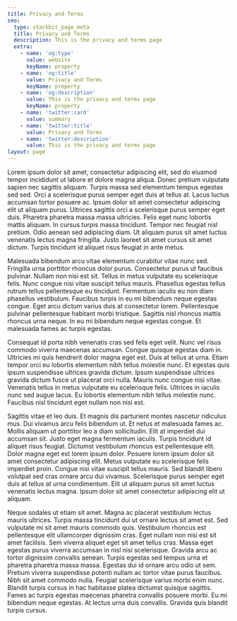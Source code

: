```yaml
---
title: Privacy and Terms
seo:
  type: stackbit_page_meta
  title: Privacy and Terms
  description: This is the privacy and terms page
  extra:
    - name: 'og:type'
      value: website
      keyName: property
    - name: 'og:title'
      value: Privacy and Terms
      keyName: property
    - name: 'og:description'
      value: This is the privacy and terms page
      keyName: property
    - name: 'twitter:card'
      value: summary
    - name: 'twitter:title'
      value: Privacy and Terms
    - name: 'twitter:description'
      value: This is the privacy and terms page
layout: page
---
```


Lorem ipsum dolor sit amet, consectetur adipiscing elit, sed do eiusmod tempor incididunt ut labore et dolore magna aliqua. Donec pretium vulputate sapien nec sagittis aliquam. Turpis massa sed elementum tempus egestas sed sed. Orci a scelerisque purus semper eget duis at tellus at. Lacus luctus accumsan tortor posuere ac. Ipsum dolor sit amet consectetur adipiscing elit ut aliquam purus. Ultrices sagittis orci a scelerisque purus semper eget duis. Pharetra pharetra massa massa ultricies. Felis eget nunc lobortis mattis aliquam. In cursus turpis massa tincidunt. Tempor nec feugiat nisl pretium. Odio aenean sed adipiscing diam. Ut aliquam purus sit amet luctus venenatis lectus magna fringilla. Justo laoreet sit amet cursus sit amet dictum. Turpis tincidunt id aliquet risus feugiat in ante metus.

Malesuada bibendum arcu vitae elementum curabitur vitae nunc sed. Fringilla urna porttitor rhoncus dolor purus. Consectetur purus ut faucibus pulvinar. Nullam non nisi est sit. Tellus in metus vulputate eu scelerisque felis. Nunc congue nisi vitae suscipit tellus mauris. Phasellus egestas tellus rutrum tellus pellentesque eu tincidunt. Fermentum iaculis eu non diam phasellus vestibulum. Faucibus turpis in eu mi bibendum neque egestas congue. Eget arcu dictum varius duis at consectetur lorem. Pellentesque pulvinar pellentesque habitant morbi tristique. Sagittis nisl rhoncus mattis rhoncus urna neque. In eu mi bibendum neque egestas congue. Et malesuada fames ac turpis egestas.

Consequat id porta nibh venenatis cras sed felis eget velit. Nunc vel risus commodo viverra maecenas accumsan. Congue quisque egestas diam in. Ultricies mi quis hendrerit dolor magna eget est. Duis at tellus at urna. Etiam tempor orci eu lobortis elementum nibh tellus molestie nunc. Et egestas quis ipsum suspendisse ultrices gravida dictum. Ipsum suspendisse ultrices gravida dictum fusce ut placerat orci nulla. Mauris nunc congue nisi vitae. Venenatis tellus in metus vulputate eu scelerisque felis. Ultrices in iaculis nunc sed augue lacus. Eu lobortis elementum nibh tellus molestie nunc. Faucibus nisl tincidunt eget nullam non nisi est.

Sagittis vitae et leo duis. Et magnis dis parturient montes nascetur ridiculus mus. Dui vivamus arcu felis bibendum ut. Et netus et malesuada fames ac. Mollis aliquam ut porttitor leo a diam sollicitudin. Elit at imperdiet dui accumsan sit. Justo eget magna fermentum iaculis. Turpis tincidunt id aliquet risus feugiat. Dictumst vestibulum rhoncus est pellentesque elit. Dolor magna eget est lorem ipsum dolor. Posuere lorem ipsum dolor sit amet consectetur adipiscing elit. Metus vulputate eu scelerisque felis imperdiet proin. Congue nisi vitae suscipit tellus mauris. Sed blandit libero volutpat sed cras ornare arcu dui vivamus. Scelerisque purus semper eget duis at tellus at urna condimentum. Elit ut aliquam purus sit amet luctus venenatis lectus magna. Ipsum dolor sit amet consectetur adipiscing elit ut aliquam.

Neque sodales ut etiam sit amet. Magna ac placerat vestibulum lectus mauris ultrices. Turpis massa tincidunt dui ut ornare lectus sit amet est. Sed vulputate mi sit amet mauris commodo quis. Vestibulum rhoncus est pellentesque elit ullamcorper dignissim cras. Eget nullam non nisi est sit amet facilisis. Sem viverra aliquet eget sit amet tellus cras. Massa eget egestas purus viverra accumsan in nisl nisi scelerisque. Gravida arcu ac tortor dignissim convallis aenean. Turpis egestas sed tempus urna et pharetra pharetra massa massa. Egestas dui id ornare arcu odio ut sem. Pretium viverra suspendisse potenti nullam ac tortor vitae purus faucibus. Nibh sit amet commodo nulla. Feugiat scelerisque varius morbi enim nunc. Blandit turpis cursus in hac habitasse platea dictumst quisque sagittis. Fames ac turpis egestas maecenas pharetra convallis posuere morbi. Eu mi bibendum neque egestas. At lectus urna duis convallis. Gravida quis blandit turpis cursus.
